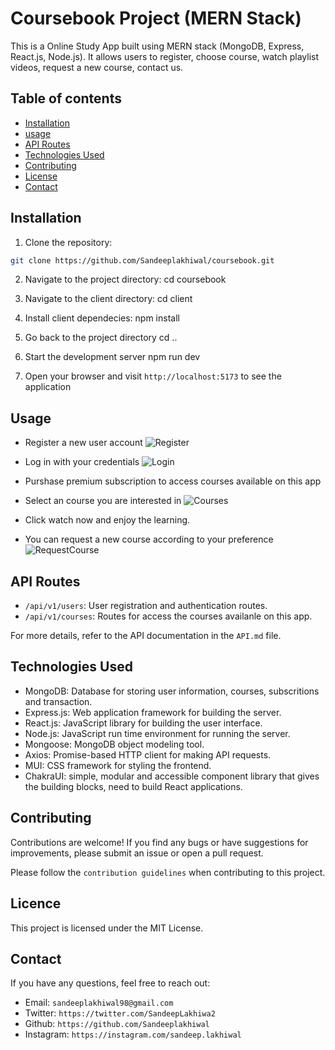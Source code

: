 # Coursebook Project (MERN Stack)

This is a Online Study App built using MERN stack (MongoDB, Express, React.js, Node.js). It allows users to register, choose course, watch playlist videos, request a new course, contact us.

## Table of contents

- [Installation](#installation)
- [usage](#usage)
- [API Routes](#api-routes)
- [Technologies Used](#technologies-used)
- [Contributing](#contributing)
- [License](#license)
- [Contact](#contact)

## Installation

1. Clone the repository:

```bash
git clone https://github.com/Sandeeplakhiwal/coursebook.git
```

2. Navigate to the project directory:
   cd coursebook

3. Navigate to the client directory:
   cd client

4. Install client dependecies:
   npm install

5. Go back to the project directory
   cd ..

6. Start the development server
   npm run dev

7. Open your browser and visit `http://localhost:5173` to see the application

## Usage

- Register a new user account
  ![Register](https://res.cloudinary.com/dkqp81ehr/image/upload/v1686394842/registrationscs_khqx8p.jpg)

- Log in with your credentials
  ![Login](https://res.cloudinary.com/dkqp81ehr/image/upload/v1686394819/loginscs_bryijk.jpg)
- Purshase premium subscription to access courses available on this app

- Select an course you are interested in
  ![Courses](https://res.cloudinary.com/dkqp81ehr/image/upload/v1686394757/courses_wzjkuu.jpg)
- Click watch now and enjoy the learning.

- You can request a new course according to your preference
  ![RequestCourse](https://res.cloudinary.com/dkqp81ehr/image/upload/v1686394859/requestcoursescs_z4ptxc.jpg)

## API Routes

- `/api/v1/users`: User registration and authentication routes.
- `/api/v1/courses`: Routes for access the courses availanle on this app.

For more details, refer to the API documentation in the `API.md` file.

## Technologies Used

- MongoDB: Database for storing user information, courses, subscritions and transaction.
- Express.js: Web application framework for building the server.
- React.js: JavaScript library for building the user interface.
- Node.js: JavaScript run time environment for running the server.
- Mongoose: MongoDB object modeling tool.
- Axios: Promise-based HTTP client for making API requests.
- MUI: CSS framework for styling the frontend.
- ChakraUI: simple, modular and accessible component library that gives the building blocks, need to build React applications.

## Contributing

Contributions are welcome! If you find any bugs or have suggestions for improvements, please submit an issue or open a pull request.

Please follow the `contribution guidelines` when contributing to this project.

## Licence

This project is licensed under the MIT License.

## Contact

If you have any questions, feel free to reach out:

- Email: `sandeeplakhiwal98@gmail.com`
- Twitter: `https://twitter.com/SandeepLakhiwa2`
- Github: `https://github.com/Sandeeplakhiwal`
- Instagram: `https://instagram.com/sandeep.lakhiwal`

